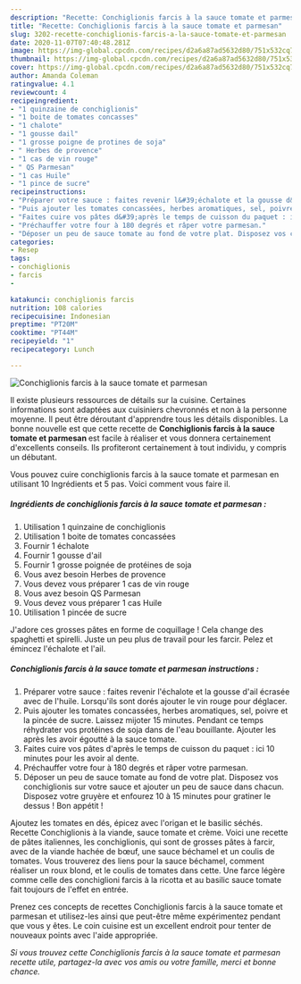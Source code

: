 ```yaml
---
description: "Recette: Conchiglionis farcis à la sauce tomate et parmesan"
title: "Recette: Conchiglionis farcis à la sauce tomate et parmesan"
slug: 3202-recette-conchiglionis-farcis-a-la-sauce-tomate-et-parmesan
date: 2020-11-07T07:40:48.281Z
image: https://img-global.cpcdn.com/recipes/d2a6a87ad5632d80/751x532cq70/conchiglionis-farcis-a-la-sauce-tomate-et-parmesan-photo-principale-de-la-recette.jpg
thumbnail: https://img-global.cpcdn.com/recipes/d2a6a87ad5632d80/751x532cq70/conchiglionis-farcis-a-la-sauce-tomate-et-parmesan-photo-principale-de-la-recette.jpg
cover: https://img-global.cpcdn.com/recipes/d2a6a87ad5632d80/751x532cq70/conchiglionis-farcis-a-la-sauce-tomate-et-parmesan-photo-principale-de-la-recette.jpg
author: Amanda Coleman
ratingvalue: 4.1
reviewcount: 4
recipeingredient:
- "1 quinzaine de conchiglionis"
- "1 boite de tomates concasses"
- "1 chalote"
- "1 gousse dail"
- "1 grosse poigne de protines de soja"
- " Herbes de provence"
- "1 cas de vin rouge"
- " QS Parmesan"
- "1 cas Huile"
- "1 pince de sucre"
recipeinstructions:
- "Préparer votre sauce : faites revenir l&#39;échalote et la gousse d&#39;ail écrasée avec de l&#39;huile. Lorsqu&#39;ils sont dorés ajouter le vin rouge pour déglacer."
- "Puis ajouter les tomates concassées, herbes aromatiques, sel, poivre et la pincée de sucre. Laissez mijoter 15 minutes. Pendant ce temps réhydrater vos protéines de soja dans de l&#39;eau bouillante. Ajouter les après les avoir égoutté à la sauce tomate."
- "Faites cuire vos pâtes d&#39;après le temps de cuisson du paquet : ici 10 minutes pour les avoir al dente."
- "Préchauffer votre four à 180 degrés et râper votre parmesan."
- "Déposer un peu de sauce tomate au fond de votre plat. Disposez vos conchiglionis sur votre sauce et ajouter un peu de sauce dans chacun. Disposez votre gruyère et enfourez 10 à 15 minutes pour gratiner le dessus ! Bon appétit !"
categories:
- Resep
tags:
- conchiglionis
- farcis
- 

katakunci: conchiglionis farcis  
nutrition: 108 calories
recipecuisine: Indonesian
preptime: "PT20M"
cooktime: "PT44M"
recipeyield: "1"
recipecategory: Lunch

---
```



![Conchiglionis farcis à la sauce tomate et parmesan](https://img-global.cpcdn.com/recipes/d2a6a87ad5632d80/751x532cq70/conchiglionis-farcis-a-la-sauce-tomate-et-parmesan-photo-principale-de-la-recette.jpg)

Il existe plusieurs ressources de détails sur la cuisine. Certaines informations sont adaptées aux cuisiniers chevronnés et non à la personne moyenne. Il peut être déroutant d'apprendre tous les détails disponibles. La bonne nouvelle est que cette recette de <strong> Conchiglionis farcis à la sauce tomate et parmesan </strong> est facile à réaliser et vous donnera certainement d'excellents conseils. Ils profiteront certainement à tout individu, y compris un débutant.

<!--inarticleads1-->

Vous pouvez cuire conchiglionis farcis à la sauce tomate et parmesan en utilisant 10 Ingrédients et 5 pas. Voici comment vous faire il.

##### Ingrédients de conchiglionis farcis à la sauce tomate et parmesan :

1. Utilisation 1 quinzaine de conchiglionis
1. Utilisation 1 boite de tomates concassées
1. Fournir 1 échalote
1. Fournir 1 gousse d&#39;ail
1. Fournir 1 grosse poignée de protéines de soja
1. Vous avez besoin  Herbes de provence
1. Vous devez vous préparer 1 cas de vin rouge
1. Vous avez besoin  QS Parmesan
1. Vous devez vous préparer 1 cas Huile
1. Utilisation 1 pincée de sucre


J&#39;adore ces grosses pâtes en forme de coquillage ! Cela change des spaghetti et spirelli. Juste un peu plus de travail pour les farcir. Pelez et émincez l&#39;échalote et l&#39;ail. 

<!--inarticleads2-->

##### Conchiglionis farcis à la sauce tomate et parmesan instructions :

1. Préparer votre sauce : faites revenir l&#39;échalote et la gousse d&#39;ail écrasée avec de l&#39;huile. Lorsqu&#39;ils sont dorés ajouter le vin rouge pour déglacer.
1. Puis ajouter les tomates concassées, herbes aromatiques, sel, poivre et la pincée de sucre. Laissez mijoter 15 minutes. Pendant ce temps réhydrater vos protéines de soja dans de l&#39;eau bouillante. Ajouter les après les avoir égoutté à la sauce tomate.
1. Faites cuire vos pâtes d&#39;après le temps de cuisson du paquet : ici 10 minutes pour les avoir al dente.
1. Préchauffer votre four à 180 degrés et râper votre parmesan.
1. Déposer un peu de sauce tomate au fond de votre plat. Disposez vos conchiglionis sur votre sauce et ajouter un peu de sauce dans chacun. Disposez votre gruyère et enfourez 10 à 15 minutes pour gratiner le dessus ! Bon appétit !


Ajoutez les tomates en dés, épicez avec l&#39;origan et le basilic séchés. Recette Conchiglionis à la viande, sauce tomate et crème. Voici une recette de pâtes italiennes, les conchiglionis, qui sont de grosses pâtes à farcir, avec de la viande hachée de bœuf, une sauce béchamel et un coulis de tomates. Vous trouverez des liens pour la sauce béchamel, comment réaliser un roux blond, et le coulis de tomates dans cette. Une farce légère comme celle des conchiglioni farcis à la ricotta et au basilic sauce tomate fait toujours de l&#39;effet en entrée. 

<!--inarticleads1-->

<p>
Prenez ces concepts de recettes Conchiglionis farcis à la sauce tomate et parmesan et utilisez-les ainsi que peut-être même expérimentez pendant que vous y êtes. Le coin cuisine est un excellent endroit pour tenter de nouveaux points avec l'aide appropriée.
</p>

<p>
<i>Si vous trouvez cette Conchiglionis farcis à la sauce tomate et parmesan recette utile, partagez-la avec vos amis ou votre famille, merci et bonne chance.</i>
</p>
